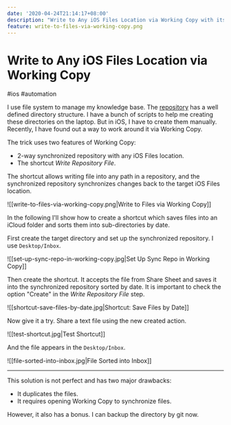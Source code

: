 ```yaml
---
date: '2020-04-24T21:14:17+08:00'
description: "Write to Any iOS Files Location via Working Copy with its two features: Synced Directory and Write Repository File Shortcut"
feature: write-to-files-via-working-copy.png
---
```


# Write to Any iOS Files Location via Working Copy

#ios #automation

I use file system to manage my knowledge base. The [repository](https://github.com/doitian/knowledge-base/) has a well defined directory structure. I have a bunch of scripts to help me creating these directories on the laptop. But in iOS, I have to create them manually. Recently, I have found out a way to work around it via Working Copy.

<!--more-->

The trick uses two features of Working Copy:

* 2-way synchronized repository with any iOS Files location.
* The shortcut *Write Repository File*.

The shortcut allows writing file into any path in a repository, and the synchronized repository synchronizes changes back to the target iOS Files location.

![[write-to-files-via-working-copy.png|Write to Files via Working Copy]]

In the following I'll show how to create a shortcut which saves files into an iCloud folder and sorts them into sub-directories by date.

First create the target directory and set up the synchronized repository. I use `Desktop/Inbox`.

![[set-up-sync-repo-in-working-copy.jpg|Set Up Sync Repo in Working Copy]]

Then create the shortcut. It accepts the file from Share Sheet and saves it into the synchronized repository sorted by date. It is important to check the option "Create" in the *Write Repository File* step.

![[shortcut-save-files-by-date.jpg|Shortcut: Save Files by Date]]

Now give it a try. Share a text file using the new created action.

![[test-shortcut.jpg|Test Shortcut]]

And the file appears in the `Desktop/Inbox`.

![[file-sorted-into-inbox.jpg|File Sorted into Inbox]]

---

This solution is not perfect and has two major drawbacks:

* It duplicates the files.
* It requires opening Working Copy to synchronize files.

However, it also has a bonus. I can backup the directory by git now.
